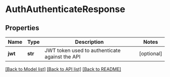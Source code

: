 # AuthAuthenticateResponse

## Properties
Name | Type | Description | Notes
------------ | ------------- | ------------- | -------------
**jwt** | **str** | JWT token used to authenticate against the API | [optional] 

[[Back to Model list]](../README.md#documentation-for-models) [[Back to API list]](../README.md#documentation-for-api-endpoints) [[Back to README]](../README.md)



